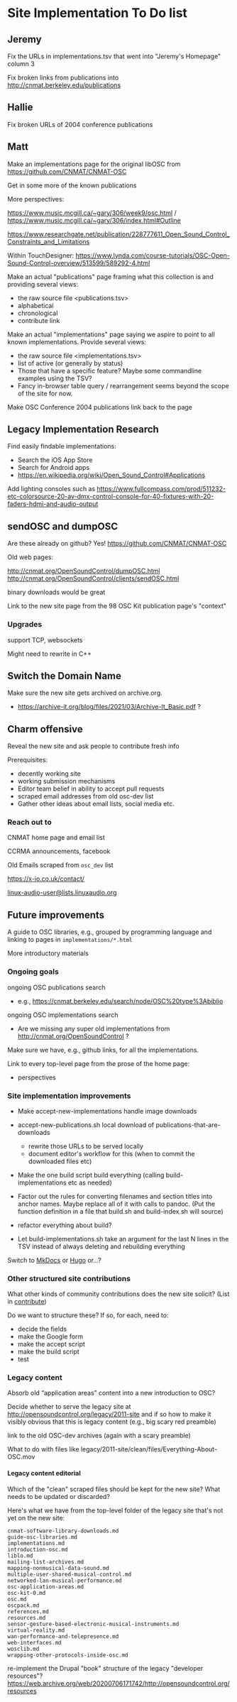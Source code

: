 
# Site Implementation To Do list

## Jeremy

Fix the URLs in implementations.tsv that went into "Jeremy's Homepage" column 3 

Fix broken links from publications into http://cnmat.berkeley.edu/publications


## Hallie

Fix broken URLs of 2004 conference publications

## Matt

Make an implementations page for the original libOSC from
<https://github.com/CNMAT/CNMAT-OSC>


Get in some more of the known publications

More perspectives:

<https://www.music.mcgill.ca/~gary/306/week9/osc.html> / <https://www.music.mcgill.ca/~gary/306/index.html#Outline>

<https://www.researchgate.net/publication/228777611_Open_Sound_Control_Constraints_and_Limitations>

Within TouchDesigner: <https://www.lynda.com/course-tutorials/OSC-Open-Sound-Control-overview/513599/589292-4.html>


Make an actual "publications" page framing what this collection is and providing several views:

- the raw source file <publications.tsv>
- alphabetical
- chronological
- contribute link


Make an actual "implementations" page saying we aspire to point to all
known implementations.  Provide several views:

- the raw source file <implementations.tsv>
- list of active (or generally by status)
- Those that have a specific feature? Maybe some commandline examples using the TSV?
- Fancy in-browser table query / rearrangement seems beyond the scope of the site for now.

Make OSC Conference 2004 publications link back to the page

## Legacy Implementation Research

Find easily findable implementations:

* Search the iOS App Store
* Search for Android apps
* <https://en.wikipedia.org/wiki/Open_Sound_Control#Applications>

Add lighting consoles such as <https://www.fullcompass.com/prod/511232-etc-colorsource-20-av-dmx-control-console-for-40-fixtures-with-20-faders-hdmi-and-audio-output>


## sendOSC and dumpOSC

Are these already on github?  Yes! <https://github.com/CNMAT/CNMAT-OSC>


Old web pages:

<http://cnmat.org/OpenSoundControl/dumpOSC.html>
<http://cnmat.org/OpenSoundControl/clients/sendOSC.html>


binary downloads would be great

Link to the new site page from the 98 OSC Kit publication page's "context"


### Upgrades

support TCP, websockets

Might need to rewrite in C++


## Switch the Domain Name

Make sure the new site gets archived on archive.org.

- <https://archive-it.org/blog/files/2021/03/Archive-It_Basic.pdf> ?


## Charm offensive

Reveal the new site and ask people to contribute fresh info

Prerequisites: 

* decently working site
* working submission mechanisms
* Editor team belief in ability to accept pull requests
* scraped email addresses from old osc-dev list
* Gather other ideas about email lists, social media etc.


### Reach out to


CNMAT home page and email list

CCRMA announcements, facebook

Old Emails scraped from `osc_dev` list

<https://x-io.co.uk/contact/>

linux-audio-user@lists.linuxaudio.org



## Future improvements

A guide to OSC libraries, e.g., grouped by programming language and
linking to pages in `implementations/*.html`


More introductory materials


### Ongoing goals

ongoing OSC publications search

- e.g., <https://cnmat.berkeley.edu/search/node/OSC%20type%3Abiblio>


ongoing OSC implementations search

- Are we missing any super old implementations from <http://cnmat.org/OpenSoundControl> ?

Make sure we have, e.g., github links, for all the implementations.



Link to every top-level page from the prose of the home page:

- perspectives



### Site implementation improvements

- Make accept-new-implementations handle image downloads

- accept-new-publications.sh local download of publications-that-are-downloads
  - rewrite those URLs to be served locally
  - document editor's workflow for this (when to commit the downloaded files etc)

- Make the one build script build everything (calling
  build-implementations etc as needed)

- Factor out the rules for converting filenames and section titles
into anchor names.  Maybe replace all of it with calls to pandoc.
(Put the function definition in a file that build.sh and
build-index.sh will source)

- refactor everything about build?

- Let build-implementations.sh take an argument for the last N lines in the
TSV instead of always deleting and rebuilding everything

Switch to [MkDocs](https://www.mkdocs.org) or
[Hugo](https://gohugo.io/about/features/) or...?


### Other structured site contributions

What other kinds of community contributions does the new site solicit?
(List in [contribute](contribute.html))

Do we want to structure these?  If so, for each, need to:

- decide the fields
- make the Google form
- make the accept script
- make the build script
- test


### Legacy content

Absorb old  “application areas” content into a new introduction to OSC?


Decide whether to serve the legacy site at
http://opensoundcontrol.org/legacy/2011-site and if so how to make it
visibly obvious that this is legacy content (e.g., big scary red
preamble)

link to the old OSC-dev archives (again with a scary preamble)

What to do with files like legacy/2011-site/clean/files/Everything-About-OSC.mov

#### Legacy content editorial 

Which of the "clean" scraped files should be kept for the new site?
What needs to be updated or discarded?

Here's what we have from the top-level folder of the legacy site that's not yet on the new site:

````
cnmat-software-library-downloads.md
guide-osc-libraries.md
implementations.md
introduction-osc.md
liblo.md
mailing-list-archives.md
mapping-nonmusical-data-sound.md
multiple-user-shared-musical-control.md
networked-lan-musical-performance.md
osc-application-areas.md
osc-kit-0.md
osc.md
oscpack.md
references.md
resources.md
sensor-gesture-based-electronic-musical-instruments.md
virtual-reality.md
wan-performance-and-telepresence.md
web-interfaces.md
wosclib.md
wrapping-other-protocols-inside-osc.md
````

re-implement the Drupal "book" structure of the legacy "developer resources"?
    https://web.archive.org/web/20200706171742/http://opensoundcontrol.org/resources
